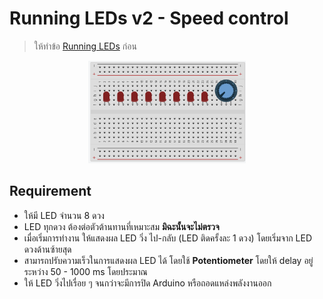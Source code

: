 # Running LEDs v2 - Speed control

> ให้ทำข้อ [Running LEDs](../../1-easy/01-running-leds/) ก่อน

<p align="center">
  <img src="./assets/problem.png" width="50%">
</p>

## Requirement

- ให้มี LED จำนวน 8 ดวง
- LED ทุกดวง ต้องต่อตัวต้านทานที่เหมาะสม **มิฉะนั้นจะไม่ตรวจ**
- เมื่อเริ่มการทำงาน ให้แสดงผล LED วิ่ง ไป-กลับ (LED ติดครั้งละ 1 ดวง) โดยเริ่มจาก LED ดวงด้านซ้ายสุด
- สามารถปรับความเร็วในการแสดงผล LED ได้ โดยใช้ **Potentiometer** โดยให้ delay อยู่ระหว่าง 50 - 1000 ms โดยประมาณ
- ให้ LED วิ่งไปเรื่อย ๆ จนกว่าจะมีการปิด Arduino หรือถอดแหล่งพลังงานออก